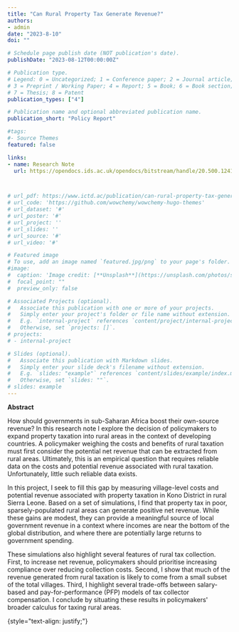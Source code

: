 ```yaml
---
title: "Can Rural Property Tax Generate Revenue?"
authors:
- admin
date: "2023-8-10"
doi: ""

# Schedule page publish date (NOT publication's date).
publishDate: "2023-08-12T00:00:00Z"

# Publication type.
# Legend: 0 = Uncategorized; 1 = Conference paper; 2 = Journal article;
# 3 = Preprint / Working Paper; 4 = Report; 5 = Book; 6 = Book section;
# 7 = Thesis; 8 = Patent
publication_types: ["4"]

# Publication name and optional abbreviated publication name.
publication_short: "Policy Report"

#tags:
#- Source Themes
featured: false

links:
- name: Research Note
  url: https://opendocs.ids.ac.uk/opendocs/bitstream/handle/20.500.12413/18281/ICTD_WP185.pdf?sequence=4&isAllowed=y



# url_pdf: https://www.ictd.ac/publication/can-rural-property-tax-generate-revenue-a-simple-accounting-exercise-in-sierra-leone/
# url_code: 'https://github.com/wowchemy/wowchemy-hugo-themes'
# url_dataset: '#'
# url_poster: '#'
# url_project: ''
# url_slides: ''
# url_source: '#'
# url_video: '#'

# Featured image
# To use, add an image named `featured.jpg/png` to your page's folder. 
#image:
#  caption: 'Image credit: [**Unsplash**](https://unsplash.com/photos/s9CC2SKySJM)'
#  focal_point: ""
#  preview_only: false

# Associated Projects (optional).
#   Associate this publication with one or more of your projects.
#   Simply enter your project's folder or file name without extension.
#   E.g. `internal-project` references `content/project/internal-project/index.md`.
#   Otherwise, set `projects: []`.
# projects:
# - internal-project

# Slides (optional).
#   Associate this publication with Markdown slides.
#   Simply enter your slide deck's filename without extension.
#   E.g. `slides: "example"` references `content/slides/example/index.md`.
#   Otherwise, set `slides: ""`.
# slides: example
---
```


**Abstract** 


How should governments in sub-Saharan Africa boost their own-source revenue? In this research note I explore the decision of policymakers to expand property taxation into rural areas in the context of developing countries. A policymaker weighing the costs and benefits of rural taxation must first consider the potential net revenue that can be extracted from rural areas. Ultimately, this is an empirical question that requires reliable data on the costs and potential revenue associated with rural taxation. Unfortunately, little such reliable data exists.

In this project, I seek to fill this gap by measuring village-level costs and potential revenue associated with property taxation in Kono District in rural Sierra Leone. Based on a set of simulations, I find that property tax in poor, sparsely-populated rural areas can generate positive net revenue. While these gains are modest, they can provide a meaningful source of local government revenue in a context where incomes are near the bottom of the global distribution, and where there are potentially large returns to government spending.

These simulations also highlight several features of rural tax collection. First, to increase net revenue, policymakers should prioritise increasing compliance over reducing collection costs. Second, I show that much of the revenue generated from rural taxation is likely to come from a small subset of the total villages. Third, I highlight several trade-offs between salary-based and pay-for-performance (PFP) models of tax collector compensation. I conclude by situating these results in policymakers' broader calculus for taxing rural areas.



{style="text-align: justify;"}